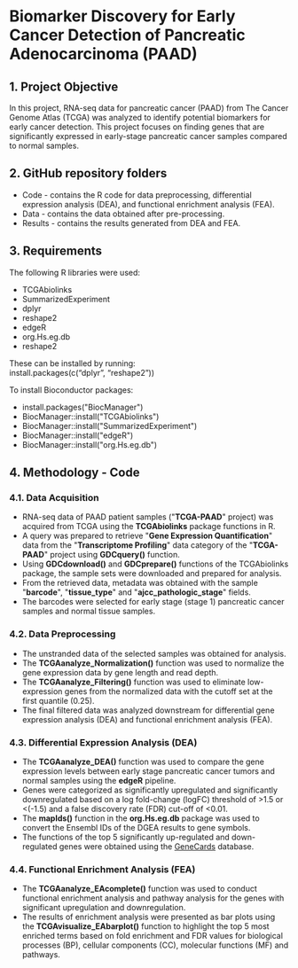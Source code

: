# **Biomarker Discovery for Early Cancer Detection of Pancreatic Adenocarcinoma (PAAD)**

## 1. **Project Objective**

In this project, RNA-seq data for pancreatic cancer (PAAD) from The Cancer Genome Atlas (TCGA) was analyzed to identify potential biomarkers for early cancer detection. This project focuses on finding genes that are significantly expressed in early-stage pancreatic cancer samples compared to normal samples. 

## 2. **GitHub repository folders**

* Code \- contains the R code for data preprocessing, differential expression analysis (DEA), and functional enrichment analysis (FEA). 
* Data \- contains the data obtained after pre-processing.  
* Results \- contains the results generated from DEA and FEA.  

## 3. **Requirements**

The following R libraries were used:
* TCGAbiolinks 
* SummarizedExperiment
* dplyr
* reshape2  
* edgeR 
* org.Hs.eg.db  
* reshape2  
  
These can be installed by running:  
install.packages(c(“dplyr”, “reshape2”))

To install Bioconductor packages:
* install.packages("BiocManager")  
* BiocManager::install("TCGAbiolinks")   
* BiocManager::install("SummarizedExperiment")  
* BiocManager::install("edgeR")  
* BiocManager::install("org.Hs.eg.db")

## 4. **Methodology \- Code**

### **4.1.  Data Acquisition** 

* RNA-seq data of PAAD patient samples ("**TCGA-PAAD**" project) was acquired from TCGA using the **TCGAbiolinks** package functions in R.   
* A query was prepared to retrieve "**Gene Expression Quantification**" data from the "**Transcriptome Profiling**" data category of the "**TCGA-PAAD**" project using **GDCquery()** function. 
* Using **GDCdownload()** and **GDCprepare()** functions of the TCGAbiolinks package, the sample sets were downloaded and prepared for analysis.  
* From the retrieved data, metadata was obtained with the sample "**barcode**", "**tissue\_type**" and "**ajcc\_pathologic\_stage**" fields.  
* The barcodes were selected for early stage (stage 1) pancreatic cancer samples and normal tissue samples.

### **4.2.  Data Preprocessing** 

* The unstranded data of the selected samples was obtained for analysis.  
* The **TCGAanalyze\_Normalization()** function was used to normalize the gene expression data by gene length and read depth.  
* The **TCGAanalyze\_Filtering()** function was used to eliminate low-expression genes from the normalized data with the cutoff set at the first quantile (0.25).  
* The final filtered data was analyzed downstream for differential gene expression analysis (DEA) and functional enrichment analysis (FEA).
  
### **4.3.  Differential Expression Analysis (DEA)** 

* The **TCGAanalyze\_DEA()** function was used to compare the gene expression levels between early stage pancreatic cancer tumors and normal samples using the **edgeR** pipeline.   
* Genes were categorized as significantly upregulated and significantly downregulated based on a log fold-change (logFC) threshold of \>1.5 or \<(-1.5) and a false discovery rate (FDR) cut-off of \<0.01.
* The **mapIds()** function in the **org.Hs.eg.db** package was used to convert the Ensembl IDs of the DGEA results to gene symbols.    
* The functions of the top 5 significantly up-regulated and down-regulated genes were obtained using the [GeneCards](https://www.genecards.org/) database.

### **4.4. Functional Enrichment Analysis (FEA)**

* The **TCGAanalyze\_EAcomplete()** function was used to conduct functional enrichment analysis and pathway analysis for the genes with significant upregulation and downregulation.  
* The results of enrichment analysis were presented as bar plots using the **TCGAvisualize\_EAbarplot()** function to highlight the top 5 most enriched terms based on fold enrichment and FDR values for biological processes (BP), cellular components (CC), molecular functions (MF) and pathways.  
